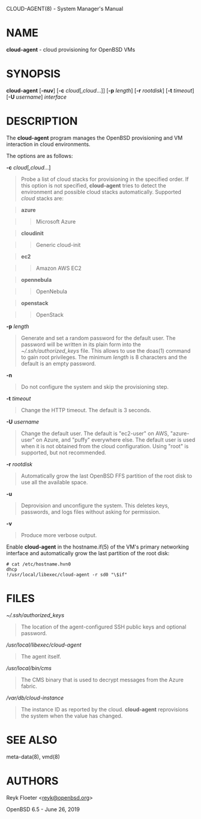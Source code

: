 CLOUD-AGENT(8) - System Manager's Manual

# NAME

**cloud-agent** - cloud provisioning for OpenBSD VMs

# SYNOPSIS

**cloud-agent**
\[**-nuv**]
\[**-c**&nbsp;*cloud*\[,*cloud*...]]
\[**-p**&nbsp;*length*]
\[**-r**&nbsp;*rootdisk*]
\[**-t**&nbsp;*timeout*]
\[**-U**&nbsp;*username*]
*interface*

# DESCRIPTION

The
**cloud-agent**
program manages the OpenBSD provisioning and VM interaction in cloud
environments.

The options are as follows:

**-c** *cloud*\[,*cloud*...]

> Probe a list of cloud stacks for provisioning in the specified order.
> If this option is not specified,
> **cloud-agent**
> tries to detect the environment and possible cloud stacks automatically.
> Supported
> *cloud*
> stacks are:

> **azure**

> > Microsoft Azure

> **cloudinit**

> > Generic cloud-init

> **ec2**

> > Amazon AWS EC2

> **opennebula**

> > OpenNebula

> **openstack**

> > OpenStack

**-p** *length*

> Generate and set a random password for the default user.
> The password will be written in its plain form into the
> *~/.ssh/authorized\_keys*
> file.
> This allows to use the
> doas(1)
> command to gain root privileges.
> The minimum
> *length*
> is 8 characters and the default is an empty password.

**-n**

> Do not configure the system and skip the provisioning step.

**-t** *timeout*

> Change the HTTP timeout.
> The default is 3 seconds.

**-U** *username*

> Change the default user.
> The default is
> "ec2-user"
> on AWS,
> "azure-user"
> on Azure, and
> "puffy"
> everywhere else.
> The default user is used when it is not obtained from the cloud
> configuration.
> Using
> "root"
> is supported, but not recommended.

**-r** *rootdisk*

> Automatically grow the last
> OpenBSD
> FFS partition of the root disk to use all the available space.

**-u**

> Deprovision and unconfigure the system.
> This deletes keys, passwords, and logs files without asking for permission.

**-v**

> Produce more verbose output.

Enable
**cloud-agent**
in the
hostname.if(5)
of the VM's primary networking interface and automatically grow the last
partition of the root disk:

	# cat /etc/hostname.hvn0
	dhcp
	!/usr/local/libexec/cloud-agent -r sd0 "\$if"

# FILES

*~/.ssh/authorized\_keys*

> The location of the agent-configured SSH public keys and optional password.

*/usr/local/libexec/cloud-agent*

> The agent itself.

*/usr/local/bin/cms*

> The CMS binary that is used to decrypt messages from the Azure fabric.

*/var/db/cloud-instance*

> The instance ID as reported by the cloud.
> **cloud-agent**
> reprovisions the system when the value has changed.

# SEE ALSO

meta-data(8),
vmd(8)

# AUTHORS

Reyk Floeter &lt;[reyk@openbsd.org](mailto:reyk@openbsd.org)&gt;

OpenBSD 6.5 - June 26, 2019
